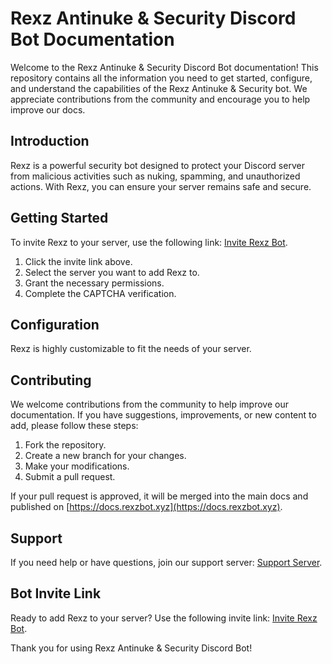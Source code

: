 # Rexz Antinuke & Security Discord Bot Documentation

Welcome to the Rexz Antinuke & Security Discord Bot documentation! This repository contains all the information you need to get started, configure, and understand the capabilities of the Rexz Antinuke & Security bot. We appreciate contributions from the community and encourage you to help improve our docs.

## Introduction

Rexz is a powerful security bot designed to protect your Discord server from malicious activities such as nuking, spamming, and unauthorized actions. With Rexz, you can ensure your server remains safe and secure.

## Getting Started

To invite Rexz to your server, use the following link: [Invite Rexz Bot](https://discord.com/api/oauth2/authorize?client_id=856741116912861276&permissions=8&scope=bot%20applications.commands).

1. Click the invite link above.
2. Select the server you want to add Rexz to.
3. Grant the necessary permissions.
4. Complete the CAPTCHA verification.

## Configuration

Rexz is highly customizable to fit the needs of your server.

## Contributing

We welcome contributions from the community to help improve our documentation. If you have suggestions, improvements, or new content to add, please follow these steps:

1. Fork the repository.
2. Create a new branch for your changes.
3. Make your modifications.
4. Submit a pull request.

If your pull request is approved, it will be merged into the main docs and published on [https://docs.rexzbot.xyz](https://docs.rexzbot.xyz).

## Support

If you need help or have questions, join our support server: [Support Server](https://discord.gg/Hc2jRfBwdn).

## Bot Invite Link

Ready to add Rexz to your server? Use the following invite link: [Invite Rexz Bot](https://discord.com/api/oauth2/authorize?client_id=856741116912861276&permissions=8&scope=bot%20applications.commands).

Thank you for using Rexz Antinuke & Security Discord Bot!
